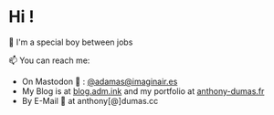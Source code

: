 # Hi !

💼 I'm a special boy between jobs

📫 You can reach me:
- On Mastodon 🐘 : [@adamas@imaginair.es](https://imaginair.es/@adamas)
- My Blog is at [blog.adm.ink](https://blog.adm.ink) and my portfolio at [anthony-dumas.fr](https://anthony-dumas.fr)
- By E-Mail 📧 at anthony[@]dumas.cc
